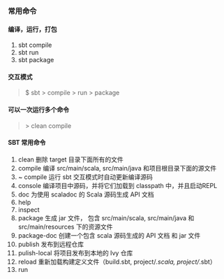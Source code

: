 ### 常用命令
#### 编译，运行，打包
1. sbt compile
2. sbt run
3. sbt package
#### 交互模式
> $ sbt
> \> compile
> \> run
> \> package
#### 可以一次运行多个命令
> \> clean compile 
#### SBT 常用命令
1. clean 删除 target 目录下面所有的文件
2. compile 编译 src/main/scala, src/main/java 和项目根目录下面的源文件
3. ~ compile 运行 sbt 交互模式时自动更新编译源码
4. console 编译项目中源码，并将它们加载到 classpath 中，并且启动REPL
5. doc 为使用 scaladoc 的 Scala 源码生成 API 文档
6. help <command>
7. inspect <setting>
8. package 生成 jar 文件， 包含 src/main/scala, src/main/java 和 src/main/resources 下的资源文件
9. package-doc 创建一个包含 scala 源码生成的 API 文档 和 jar 文件
10. publish 发布到远程仓库
11. pulish-local 将项目发布到本地的 Ivy 仓库
12. reload 重新加载构建定义文件（build.sbt, project/*.scala, project/*.sbt）
13. run 